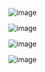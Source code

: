 ![image](https://github.com/Muns91/SKT-FLY-AI-project-POOM/assets/150130876/bf74cdbf-34ac-4450-b970-00b0c5f57c0f)

![image](https://github.com/Muns91/SKT-FLY-AI-project-POOM/assets/150130876/149a3387-dea2-487d-9e0c-1e31fa6a62a7)

![image](https://github.com/Muns91/SKT-FLY-AI-project-POOM/assets/150130876/23a73de9-10ba-4c1d-81ed-ea56dfea4baa)

![image](https://github.com/Muns91/SKT-FLY-AI-project-POOM/assets/150130876/ec4fc795-f3c2-4d1c-8a06-09a61c755760)
